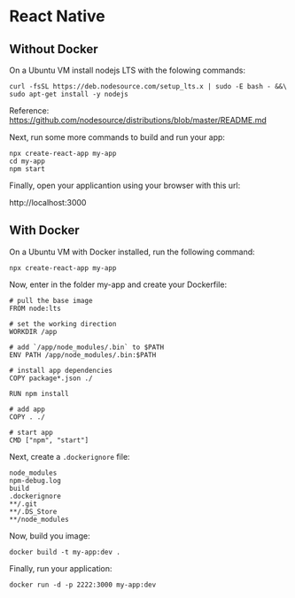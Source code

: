 # React Native

## Without Docker

On a Ubuntu VM install nodejs LTS with the folowing commands:

```
curl -fsSL https://deb.nodesource.com/setup_lts.x | sudo -E bash - &&\
sudo apt-get install -y nodejs
```

Reference: https://github.com/nodesource/distributions/blob/master/README.md

Next, run some more commands to build and run your app:

```
npx create-react-app my-app
cd my-app
npm start
```

Finally, open your applicantion using your browser with this url: 

http://localhost:3000

## With Docker

On a Ubuntu VM with Docker installed, run the following command:

```
npx create-react-app my-app
```

Now, enter in the folder my-app and create your Dockerfile:

```
# pull the base image
FROM node:lts

# set the working direction
WORKDIR /app

# add `/app/node_modules/.bin` to $PATH
ENV PATH /app/node_modules/.bin:$PATH

# install app dependencies
COPY package*.json ./

RUN npm install

# add app
COPY . ./

# start app
CMD ["npm", "start"]
```

Next, create a `.dockerignore` file:

```
node_modules
npm-debug.log
build
.dockerignore
**/.git
**/.DS_Store
**/node_modules
```

Now, build you image:

```
docker build -t my-app:dev .
```

Finally, run your application:

```
docker run -d -p 2222:3000 my-app:dev
```

